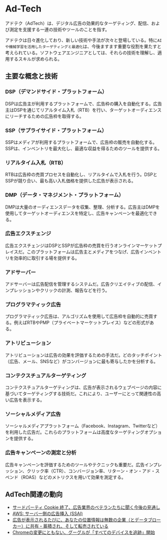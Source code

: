 # Ad-Tech

アドテク（AdTech）は、デジタル広告の効果的なターゲティング、配信、および測定を支援する一連の技術やツールのことを指す。

アドテクは日々進化しており、新しい技術や手法が次々と登場している。特に`AIや機械学習を活用したターゲティングと最適化`は、今後ますます重要な役割を果たすと考えられている。ソフトウェアエンジニアとしては、それらの技術を理解し、適用するスキルが求められる。

## 主要な概念と技術

### DSP（デマンドサイド・プラットフォーム）

DSPは広告主が利用するプラットフォームで、広告枠の購入を自動化する。広告主はDSPを通じてリアルタイム入札（RTB）を行い、ターゲットオーディエンスにリーチするための広告枠を取得する。

### SSP（サプライサイド・プラットフォーム）

SSPはメディアが利用するプラットフォームで、広告枠の販売を自動化する。SSPは、インベントリを最大化し、最適な収益を得るためのツールを提供する。

### リアルタイム入札（RTB）

RTBは広告枠の売買プロセスを自動化し、リアルタイムで入札を行う。DSPとSSPが競り合い、最も高い入札価格を提供した広告が表示される。

### DMP（データ・マネジメント・プラットフォーム）

DMPは大量のオーディエンスデータを収集、整理、分析する。広告主はDMPを使用してターゲットオーディエンスを特定し、広告キャンペーンを最適化できる。

### 広告エクスチェンジ

広告エクスチェンジはDSPとSSPが広告枠の売買を行うオンラインマーケットプレイスだ。このプラットフォームは広告主とメディアをつなげ、広告インベントリを効率的に取引する場を提供する。

### アドサーバー

アドサーバーは広告配信を管理するシステムだ。広告クリエイティブの配信、インプレッションやクリックの計測、報告などを行う。

### プログラマティック広告

プログラマティック広告は、アルゴリズムを使用して広告枠を自動的に売買する。例えばRTBやPMP（プライベートマーケットプレイス）などの形式がある。

### アトリビューション

アトリビューションは広告の効果を評価するための手法だ。どのタッチポイント（広告、メール、SNSなど）がコンバージョンに最も寄与したかを分析する。

### コンテクスチュアルターゲティング

コンテクスチュアルターゲティングは、広告が表示されるウェブページの内容に基づいてターゲティングする技術だ。これにより、ユーザーにとって関連性の高い広告を表示する。

### ソーシャルメディア広告

ソーシャルメディアプラットフォーム（Facebook、Instagram、Twitterなど）を利用した広告だ。これらのプラットフォームは高度なターゲティングオプションを提供する。

### 広告キャンペーンの測定と分析

広告キャンペーンを評価するためのツールやテクニックも重要だ。広告インプレッション、クリック率（CTR）、コンバージョン率、リターン・オン・アド・スペンド（ROAS）などのメトリクスを用いて効果を測定する。

## AdTech関連の動向

- [サードパーティ Cookie 終了、広告業界のベテランたちに聞く今後の見通し](https://digiday.jp/platforms/nine-questions-to-consider-as-google-starts-its-move-away-from-third-party-cookies/)
- [AWS: サーバー側の広告挿入 (SSAI)](https://aws.amazon.com/jp/media/tech/what-server-side-ad-insertion-ssai/)
- [広告が表示されるたびに、あなたの位置情報は無数の企業（とデータブローカー）に共有・蓄積され、そして転売されている](https://p2ptk.org/privacy/5287)
- [Chromeの変更にともない、グーグルが「すべてのデバイスを追跡」開始](https://forbesjapan.com/articles/detail/77318)
